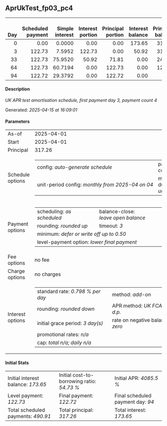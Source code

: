 <h2>AprUkTest_fp03_pc4</h2><table><thead style="vertical-align: bottom;"><th style="text-align: right;">Day</th><th style="text-align: right;">Scheduled payment</th><th style="text-align: right;">Simple interest</th><th style="text-align: right;">Interest portion</th><th style="text-align: right;">Principal portion</th><th style="text-align: right;">Interest balance</th><th style="text-align: right;">Principal balance</th><th style="text-align: right;">Total simple interest</th><th style="text-align: right;">Total interest</th><th style="text-align: right;">Total principal</th></thead><tr style="text-align: right;"><td class="ci00">0</td><td class="ci01" style="white-space: nowrap;">0.00</td><td class="ci02">0.0000</td><td class="ci03">0.00</td><td class="ci04">0.00</td><td class="ci05">173.65</td><td class="ci06">317.26</td><td class="ci07">0.0000</td><td class="ci08">0.00</td><td class="ci09">0.00</td></tr><tr style="text-align: right;"><td class="ci00">3</td><td class="ci01" style="white-space: nowrap;">122.73</td><td class="ci02">7.5952</td><td class="ci03">122.73</td><td class="ci04">0.00</td><td class="ci05">50.92</td><td class="ci06">317.26</td><td class="ci07">7.5952</td><td class="ci08">122.73</td><td class="ci09">0.00</td></tr><tr style="text-align: right;"><td class="ci00">33</td><td class="ci01" style="white-space: nowrap;">122.73</td><td class="ci02">75.9520</td><td class="ci03">50.92</td><td class="ci04">71.81</td><td class="ci05">0.00</td><td class="ci06">245.45</td><td class="ci07">83.5472</td><td class="ci08">173.65</td><td class="ci09">71.81</td></tr><tr style="text-align: right;"><td class="ci00">64</td><td class="ci01" style="white-space: nowrap;">122.73</td><td class="ci02">60.7194</td><td class="ci03">0.00</td><td class="ci04">122.73</td><td class="ci05">0.00</td><td class="ci06">122.72</td><td class="ci07">144.2667</td><td class="ci08">173.65</td><td class="ci09">194.54</td></tr><tr style="text-align: right;"><td class="ci00">94</td><td class="ci01" style="white-space: nowrap;">122.72</td><td class="ci02">29.3792</td><td class="ci03">0.00</td><td class="ci04">122.72</td><td class="ci05">0.00</td><td class="ci06">0.00</td><td class="ci07">173.6458</td><td class="ci08">173.65</td><td class="ci09">317.26</td></tr></table><p><h4>Description</h4><i>UK APR test amortisation schedule, first payment day 3, payment count 4</i></p><p>Generated: <i>2025-04-15 at 16:09:01</i></p><h4>Parameters</h4><table><tr><td>As-of</td><td>2025-04-01</td></tr><tr><td>Start</td><td>2025-04-01</td></tr><tr><td>Principal</td><td>317.26</td></tr><tr><td>Schedule options</td><td><table><tr><td>config: <i>auto-generate schedule</i></td><td>payment count: <i>4</i></td></tr><tr><td style="white-space: nowrap;">unit-period config: <i>monthly from 2025-04 on 04</i></td><td>max duration: <i>unlimited</i></td></tr></table></td></tr><tr><td>Payment options</td><td><table><tr><td>scheduling: <i>as scheduled</i></td><td>balance-close: <i>leave&nbsp;open&nbsp;balance</i></td></tr><tr><td>rounding: <i>rounded up</i></td><td>timeout: <i>3</i></td></tr><tr><td colspan='2'>minimum: <i>defer&nbsp;or&nbsp;write&nbsp;off&nbsp;up&nbsp;to&nbsp;0.50</i></td></tr><tr><td colspan='2'>level-payment option: <i>lower&nbsp;final&nbsp;payment</i></td></tr></table></td></tr><tr><td>Fee options</td><td>no fee</td></tr><tr><td>Charge options</td><td>no charges</td></tr><tr><td>Interest options</td><td><table><tr><td>standard rate: <i>0.798 % per day</i></td><td>method: <i>add-on</i></td></tr><tr><td>rounding: <i>rounded down</i></td><td>APR method: <i>UK FCA to 1 d.p.</i></td></tr><tr><td>initial grace period: <i>3 day(s)</i></td><td>rate on negative balance: <i>zero</i></td></tr><tr><td colspan="2">promotional rates: <i><i>n/a</i></i></td></tr><tr><td colspan="2">cap: <i>total <i>n/a</i>; daily <i>n/a</i></td></tr></table></td></tr></table><h4>Initial Stats</h4><table><tr><td>Initial interest balance: <i>173.65</i></td><td>Initial cost-to-borrowing ratio: <i>54.73 %</i></td><td>Initial APR: <i>4085.5 %</i></td></tr><tr><td>Level payment: <i>122.73</i></td><td>Final payment: <i>122.72</i></td><td>Final scheduled payment day: <i>94</i></td></tr><tr><td>Total scheduled payments: <i>490.91</i></td><td>Total principal: <i>317.26</i></td><td>Total interest: <i>173.65</i></td></tr></table>